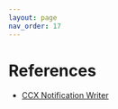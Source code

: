 ```yaml
---
layout: page
nav_order: 17
---
```


# References

* [CCX Notification Writer](https://github.com/RedHatInsights/ccx-notification-writer/)

